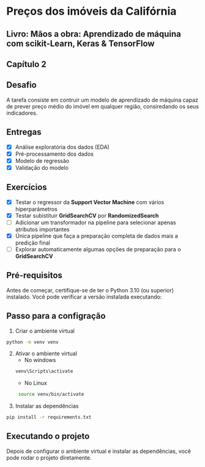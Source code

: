 # Preços dos imóveis da Califórnia
## Livro: Mãos a obra: Aprendizado de máquina com scikit-Learn, Keras & TensorFlow
## Capítulo 2

## Desafio
A tarefa consiste em contruir um modelo de aprendizado de máquina capaz de prever preço médio do imóvel em qualquer região, consiredando os seus indicadores.

##  Entregas
- [x] Análise exploratória dos dados (EDA)
- [x] Pré-processamento dos dados
- [x] Modelo de regressão
- [x] Validação do modelo

## Exercícios
- [x] Testar o regressor da **Support Vector Machine** com vários hiperparámetros
- [x] Testar subistituir **GridSearchCV** por **RandomizedSearch**
- [ ] Adicionar um transformador na pipeline para selecionar apenas atributos importantes
- [x] Única pipeline que faça a preparação completa de dados mais a predição final
- [ ] Explorar automaticamente algumas opções de preparação para o **GridSearchCV**

## Pré-requisitos
Antes de começar, certifique-se de ter o Python 3.10 (ou superior) instalado. Você pode verificar a versão instalada executando:

## Passo para a configração
1. Criar o ambiente virtual
```bash
python -m venv venv
```
2. Ativar o ambiente virtual
    - No windows 
    ```bash
    venv\Scripts\activate
    ```
   - No Linux
   ```bash
    source venv/bin/activate
   ```
3. Instalar as dependências
```bash
pip install -r requirements.txt
```

## Executando o projeto
Depois de configurar o ambiente virtual e instalar as dependências, você pode rodar o projeto diretamente.